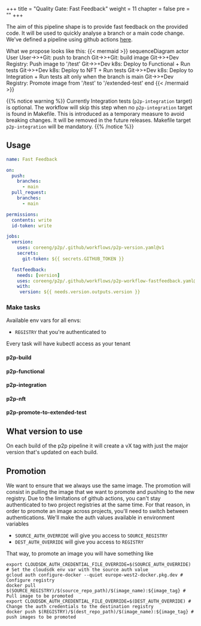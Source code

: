 +++
title = "Quality Gate: Fast Feedback"
weight = 11
chapter = false
pre = ""
+++


The aim of this pipeline shape is to provide fast feedback on the provided code. It will be used to quickly analyse a branch or a main code change.
We've defined a pipeline using github actions [here](https://github.com/coreeng/p2p).

What we propose looks like this:
{{< mermaid >}}
sequenceDiagram
actor User
User->>+Git: push to branch
Git->>+Git: build image
Git->>+Dev Registry: Push image to '/test'
Git->>+Dev k8s: Deploy to Functional + Run tests
Git->>+Dev k8s: Deploy to NFT + Run tests
Git->>+Dev k8s: Deploy to Integration + Run tests
alt only when the branch is main
Git->>+Dev Registry: Promote image from '/test' to '/extended-test'
end
{{< /mermaid >}}

{{% notice warning %}}
Currently Integration tests (`p2p-integration` target) is optional. The workflow will skip this step when no `p2p-integration` target is found in Makefile.
This is introduced as a temporary measure to avoid breaking changes. It will be removed in the future releases. Makefile target `p2p-integration` will be mandatory.
{{% /notice %}}

## Usage

```yaml
name: Fast Feedback

on:
  push:
    branches:
      - main
  pull_request:
    branches:
      - main

permissions:
  contents: write
  id-token: write

jobs:
  version:
    uses: coreeng/p2p/.github/workflows/p2p-version.yaml@v1
    secrets:
      git-token: ${{ secrets.GITHUB_TOKEN }} 

  fastfeedback:
    needs: [version]
    uses: coreeng/p2p/.github/workflows/p2p-workflow-fastfeedback.yaml@v1
    with:
     version: ${{ needs.version.outputs.version }}
```

### Make tasks

Available env vars for all envs:

- `REGISTRY` that you're authenticated to

Every task will have kubectl access as your tenant

#### p2p-build

#### p2p-functional

#### p2p-integration

#### p2p-nft

#### p2p-promote-to-extended-test

## What version to use

On each build of the p2p pipeline it will create a vX tag with just the major version that's updated on each build.

## Promotion

We want to ensure that we always use the same image. The promotion will consist in pulling the image that we want to promote and pushing to the new registry.
Due to the limitations of github actions, you can't stay authenticated to two project registries at the same time. For that reason, in order to promote an image across projects, you'll need to switch between authentications.
We'll make the auth values available in environment variables

- `SOURCE_AUTH_OVERRIDE` will give you access to `SOURCE_REGISTRY`
- `DEST_AUTH_OVERRIDE` will give you access to `REGISTRY`

That way, to promote an image you will have something like

```shell
export CLOUDSDK_AUTH_CREDENTIAL_FILE_OVERRIDE=$(SOURCE_AUTH_OVERRIDE)  # Set the cloudsdk env var with the source auth value
gcloud auth configure-docker --quiet europe-west2-docker.pkg.dev # Configure registry
docker pull $(SOURCE_REGISTRY)/$(source_repo_path)/$(image_name):${image_tag} # Pull image to be promoted
export CLOUDSDK_AUTH_CREDENTIAL_FILE_OVERRIDE=$(DEST_AUTH_OVERRIDE) # Change the auth credentials to the destination registry
docker push $(REGISTRY)/$(dest_repo_path)/$(image_name):${image_tag} # push images to be promoted
```
